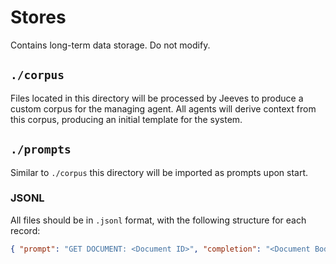 # Stores
Contains long-term data storage.  Do not modify.

## `./corpus`
Files located in this directory will be processed by Jeeves to produce a custom corpus for the managing agent.  All agents will derive context from this corpus, producing an initial template for the system.

## `./prompts`
Similar to `./corpus` this directory will be imported as prompts upon start.

### JSONL
All files should be in `.jsonl` format, with the following structure for each record:

```json
{ "prompt": "GET DOCUMENT: <Document ID>", "completion": "<Document Body>"}
```
